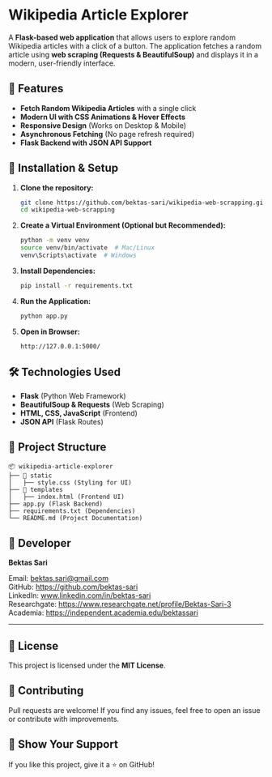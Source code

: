 # Wikipedia Article Explorer

A **Flask-based web application** that allows users to explore random Wikipedia articles with a click of a button. The application fetches a random article using **web scraping (Requests & BeautifulSoup)** and displays it in a modern, user-friendly interface.

## 🚀 Features
- **Fetch Random Wikipedia Articles** with a single click
- **Modern UI with CSS Animations & Hover Effects**
- **Responsive Design** (Works on Desktop & Mobile)
- **Asynchronous Fetching** (No page refresh required)
- **Flask Backend with JSON API Support**

## 🔧 Installation & Setup

1. **Clone the repository:**
   ```bash
   git clone https://github.com/bektas-sari/wikipedia-web-scrapping.git
   cd wikipedia-web-scrapping
   ```

2. **Create a Virtual Environment (Optional but Recommended):**
   ```bash
   python -m venv venv
   source venv/bin/activate  # Mac/Linux
   venv\Scripts\activate  # Windows
   ```

3. **Install Dependencies:**
   ```bash
   pip install -r requirements.txt
   ```

4. **Run the Application:**
   ```bash
   python app.py
   ```

5. **Open in Browser:**
   ```
   http://127.0.0.1:5000/
   ```

## 🛠 Technologies Used
- **Flask** (Python Web Framework)
- **BeautifulSoup & Requests** (Web Scraping)
- **HTML, CSS, JavaScript** (Frontend)
- **JSON API** (Flask Routes)

## 📂 Project Structure
```
📦 wikipedia-article-explorer
├── 📂 static
│   ├── style.css (Styling for UI)
├── 📂 templates
│   ├── index.html (Frontend UI)
├── app.py (Flask Backend)
├── requirements.txt (Dependencies)
└── README.md (Project Documentation)
```
## 👤 Developer

**Bektas Sari**  

Email: bektas.sari@gmail.com  <br>
GitHub: https://github.com/bektas-sari <br>
LinkedIn: www.linkedin.com/in/bektas-sari <br>
Researchgate: https://www.researchgate.net/profile/Bektas-Sari-3 <br>
Academia: https://independent.academia.edu/bektassari <br>

---

## 📝 License
This project is licensed under the **MIT License**.

## 🤝 Contributing
Pull requests are welcome! If you find any issues, feel free to open an issue or contribute with improvements.

## 🌟 Show Your Support
If you like this project, give it a ⭐ on GitHub!

